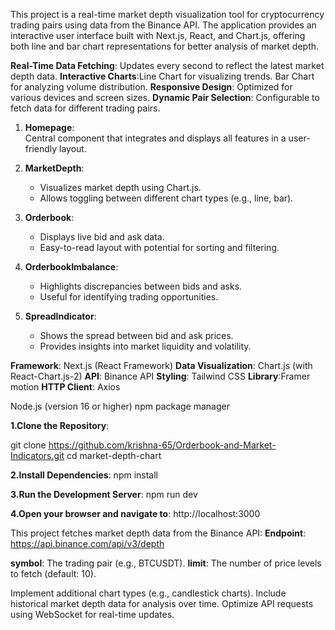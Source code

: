 <!-- Market Depth Chart Application -->

This project is a real-time market depth visualization tool for cryptocurrency trading pairs using data from the Binance API. The application provides an interactive user interface built with Next.js, React, and Chart.js, offering both line and bar chart representations for better analysis of market depth.

<!-- Features -->
**Real-Time Data Fetching**: Updates every second to reflect the latest market depth data.
**Interactive Charts**:Line Chart for visualizing trends.
                        Bar Chart for analyzing volume distribution.
**Responsive Design**: Optimized for various devices and screen sizes.
**Dynamic Pair Selection**: Configurable to fetch data for different trading pairs.

 <!-- Components Overview -->

1. **Homepage**:  
   Central component that integrates and displays all features in a user-friendly layout.

2. **MarketDepth**:  
   - Visualizes market depth using Chart.js.  
   - Allows toggling between different chart types (e.g., line, bar).  

3. **Orderbook**:  
   - Displays live bid and ask data.  
   - Easy-to-read layout with potential for sorting and filtering.

4. **OrderbookImbalance**:  
   - Highlights discrepancies between bids and asks.  
   - Useful for identifying trading opportunities.

5. **SpreadIndicator**:  
   - Shows the spread between bid and ask prices.  
   - Provides insights into market liquidity and volatility.



<!-- Tech Stack -->
**Framework**: Next.js (React Framework)
**Data Visualization**: Chart.js (with React-Chart.js-2)
**API**: Binance API
**Styling**: Tailwind CSS 
**Library**:Framer motion
**HTTP Client**: Axios



<!-- Setup and Installation -->

<!-- Prerequisites -->
Node.js (version 16 or higher)
npm  package manager


<!-- Steps to Run Locally -->

**1.Clone the Repository**:

git clone https://github.com/krishna-65/Orderbook-and-Market-Indicators.git
cd market-depth-chart

**2.Install Dependencies**:
npm install


**3.Run the Development Server**:
npm run dev

**4.Open your browser and navigate to**:
http://localhost:3000



<!-- API Integration -->

This project fetches market depth data from the Binance API:
**Endpoint**: https://api.binance.com/api/v3/depth

<!-- Parameters -->
**symbol**: The trading pair (e.g., BTCUSDT).
**limit**: The number of price levels to fetch (default: 10).


<!-- Future Enhancements -->
Implement additional chart types (e.g., candlestick charts).
Include historical market depth data for analysis over time.
Optimize API requests using WebSocket for real-time updates.










